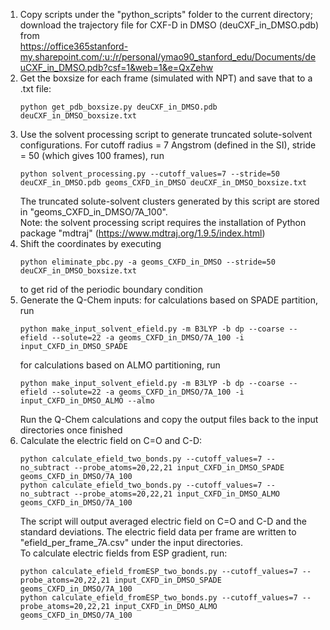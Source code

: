 1. Copy scripts under the "python_scripts" folder to the current directory; download the trajectory file for CXF-D in DMSO
   (deuCXF_in_DMSO.pdb) from  
   https://office365stanford-my.sharepoint.com/:u:/r/personal/ymao90_stanford_edu/Documents/deuCXF_in_DMSO.pdb?csf=1&web=1&e=QxZehw 
2. Get the boxsize for each frame (simulated with NPT) and save that to a .txt file:   
   ```
   python get_pdb_boxsize.py deuCXF_in_DMSO.pdb deuCXF_in_DMSO_boxsize.txt  
   ```
3. Use the solvent processing script to generate truncated solute-solvent configurations. For cutoff radius = 7 Angstrom
   (defined in the SI), stride = 50 (which gives 100 frames), run  
   ```
   python solvent_processing.py --cutoff_values=7 --stride=50 deuCXF_in_DMSO.pdb geoms_CXFD_in_DMSO deuCXF_in_DMSO_boxsize.txt  
   ```
   The truncated solute-solvent clusters generated by this script are stored in "geoms_CXFD_in_DMSO/7A_100".  
   Note: the solvent processing script requires the installation of Python package "mdtraj" (https://www.mdtraj.org/1.9.5/index.html)
4. Shift the coordinates by executing  
   ```
   python eliminate_pbc.py -a geoms_CXFD_in_DMSO --stride=50 deuCXF_in_DMSO_boxsize.txt  
   ```
   to get rid of the periodic boundary condition
5. Generate the Q-Chem inputs: for calculations based on SPADE partition, run  
   ```
   python make_input_solvent_efield.py -m B3LYP -b dp --coarse --efield --solute=22 -a geoms_CXFD_in_DMSO/7A_100 -i input_CXFD_in_DMSO_SPADE  
   ```
   for calculations based on ALMO partitioning, run  
   ```
   python make_input_solvent_efield.py -m B3LYP -b dp --coarse --efield --solute=22 -a geoms_CXFD_in_DMSO/7A_100 -i input_CXFD_in_DMSO_ALMO --almo
   ```
   Run the Q-Chem calculations and copy the output files back to the input directories once finished
6. Calculate the electric field on C=O and C-D:  
   ```
   python calculate_efield_two_bonds.py --cutoff_values=7 --no_subtract --probe_atoms=20,22,21 input_CXFD_in_DMSO_SPADE geoms_CXFD_in_DMSO/7A_100  
   python calculate_efield_two_bonds.py --cutoff_values=7 --no_subtract --probe_atoms=20,22,21 input_CXFD_in_DMSO_ALMO geoms_CXFD_in_DMSO/7A_100  
   ```
   The script will output averaged electric field on C=O and C-D and the standard deviations. The electric field data per frame are written
   to "efield_per_frame_7A.csv" under the input directories.  
   To calculate electric fields from ESP gradient, run:  
   ```
   python calculate_efield_fromESP_two_bonds.py --cutoff_values=7 --probe_atoms=20,22,21 input_CXFD_in_DMSO_SPADE  geoms_CXFD_in_DMSO/7A_100   
   python calculate_efield_fromESP_two_bonds.py --cutoff_values=7 --probe_atoms=20,22,21 input_CXFD_in_DMSO_ALMO geoms_CXFD_in_DMSO/7A_100  
   ```
 
